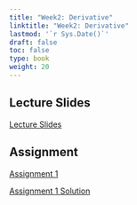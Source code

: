 ```yaml
---
title: "Week2: Derivative"
linktitle: "Week2: Derivative"
lastmod: '`r Sys.Date()`'
draft: false
toc: false
type: book
weight: 20
---
```


## Lecture Slides

[Lecture Slides](PS_2010_Week2_Derivative.pdf)

## Assignment

[Assignment 1](PS_2010_Week2_Assignment.pdf)

[Assignment 1 Solution](PS2010_Homework1_answer.pdf)
